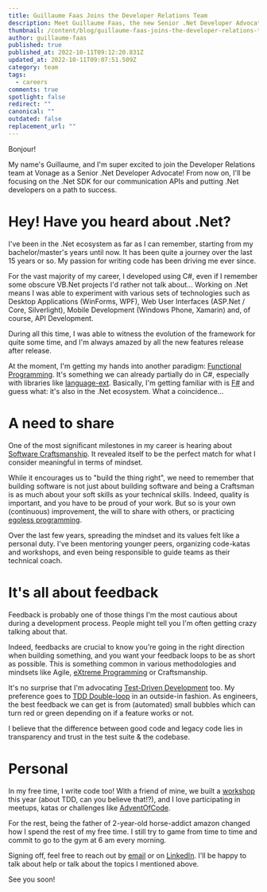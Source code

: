 ```yaml
---
title: Guillaume Faas Joins the Developer Relations Team
description: Meet Guillaume Faas, the new Senior .Net Developer Advocate at Vonage!
thumbnail: /content/blog/guillaume-faas-joins-the-developer-relations-team/guillaume-faas.png
author: guillaume-faas
published: true
published_at: 2022-10-11T09:12:20.831Z
updated_at: 2022-10-11T09:07:51.509Z
category: team
tags:
  - careers
comments: true
spotlight: false
redirect: ""
canonical: ""
outdated: false
replacement_url: ""
---
```


Bonjour!

My name's Guillaume, and I'm super excited to join the Developer Relations team at Vonage as a Senior .Net Developer Advocate!
From now on, I'll be focusing on the .Net SDK for our communication APIs and putting .Net developers on a path to success.

# Hey! Have you heard about .Net?
I've been in the .Net ecosystem as far as I can remember, starting from my bachelor/master's years until now.
It has been quite a journey over the last 15 years or so.
My passion for writing code has been driving me ever since.

For the vast majority of my career, I developed using C#, even if I remember some obscure VB.Net projects I'd rather not talk about...
Working on .Net means I was able to experiment with various sets of technologies such as Desktop Applications (WinForms, WPF), Web User Interfaces (ASP.Net / Core, Silverlight), Mobile Development (Windows Phone, Xamarin) and, of course, API Development.

During all this time, I was able to witness the evolution of the framework for quite some time, and I'm always amazed by all the new features release after release.

At the moment, I'm getting my hands into another paradigm: [Functional Programming](https://en.wikipedia.org/wiki/Functional_programming).
It's something we can already partially do in C#, especially with libraries like [language-ext](https://github.com/louthy/language-ext).
Basically, I'm getting familiar with is [F#](https://learn.microsoft.com/en-us/dotnet/fsharp/what-is-fsharp) and guess what: it's also in the .Net ecosystem.
What a coincidence...

# A need to share
One of the most significant milestones in my career is hearing about [Software Craftsmanship](https://manifesto.softwarecraftsmanship.org/). It revealed itself to be the perfect match for what I consider meaningful in terms of mindset.

While it encourages us to "build the thing right", we need to remember that building software is not just about building software and being a Craftsman is as much about your soft skills as your technical skills. Indeed, quality is important, and you have to be proud of your work. But so is your own (continuous) improvement, the will to share with others, or practicing [egoless programming](https://blog.codinghorror.com/the-ten-commandments-of-egoless-programming/).

Over the last few years, spreading the mindset and its values felt like a personal duty.
I've been mentoring younger peers, organizing code-katas and workshops, and even being responsible to guide teams as their technical coach.

# It's all about feedback
Feedback is probably one of those things I'm the most cautious about during a development process.
People might tell you I'm often getting crazy talking about that.

Indeed, feedbacks are crucial to know you're going in the right direction when building something, and you want your feedback loops to be as short as possible.
This is something common in various methodologies and mindsets like Agile, [eXtreme Programming](https://en.wikipedia.org/wiki/Extreme_programming) or Craftsmanship.

It's no surprise that I'm advocating [Test-Driven Development](https://www.martinfowler.com/bliki/TestDrivenDevelopment.html) too.
My preference goes to [TDD Double-loop](https://coding-is-like-cooking.info/2013/04/outside-in-development-with-double-loop-tdd/) in an outside-in fashion.
As engineers, the best feedback we can get is from (automated) small bubbles which can turn red or green depending on if a feature works or not.

I believe that the difference between good code and legacy code lies in transparency and trust in the test suite & the codebase.

# Personal
In my free time, I write code too!
With a friend of mine, we built a [workshop](https://github.com/les-tontons-crafters/xtrem-tdd-money-kata) this year (about TDD, can you believe that!?), and I love participating in meetups, katas or challenges like [AdventOfCode](https://adventofcode.com/).

For the rest, being the father of 2-year-old horse-addict amazon changed how I spend the rest of my free time.
I still try to game from time to time and commit to go to the gym at 6 am every morning.

Signing off, feel free to reach out by [email](mailto:guillaume.faas@vonage.com) or on [LinkedIn](https://www.linkedin.com/in/guillaumefaas/). I'll be happy to talk about help or talk about the topics I mentioned above. 

See you soon!
